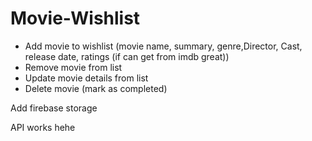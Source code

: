 # Movie-Wishlist

- Add movie to wishlist (movie name, summary, genre,Director, Cast, release date,  ratings (if can get from imdb great))
- Remove movie from list
- Update movie details from list
- Delete movie (mark as completed)

Add firebase storage

API works hehe